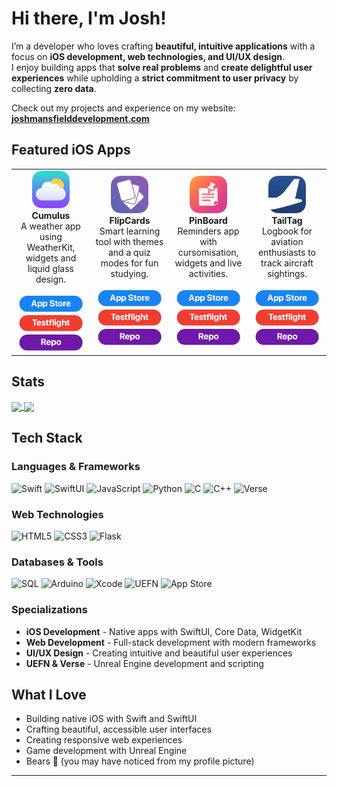 # Hi there, I'm Josh! 
I’m a developer who loves crafting **beautiful, intuitive applications** with a focus on **iOS development, web technologies, and UI/UX design**.  
I enjoy building apps that **solve real problems** and **create delightful user experiences** while upholding a **strict commitment to user privacy** by collecting **zero data**.

Check out my projects and experience on my website:  
[**joshmansfielddevelopment.com**](https://www.joshmansfielddevelopment.com)

##  Featured iOS Apps

<table>
<tr>
<td align="center" width="25%">
<img src="App_Icons/Cumulus.png" width="60" height="60"><br>
<strong>Cumulus</strong><br>
A weather app using WeatherKit, widgets and  liquid glass design.<br>
<br>
<a href="https://apps.apple.com/gb/app/cumulus/id6742735497">
  <img src="badges/dl.png" alt="Download" width="120">
</a><br>
<a href="https://testflight.apple.com/join/3FTY37Fg">
  <img src="badges/beta.png" alt="Beta Download" width="120">
</a><br>
<a href="https://github.com/JoshOn360Hz/CumulusApp">
  <img src="badges/repo.png" alt="Beta Download" width="120">
</a>
</td>
<td align="center" width="25%">
<img src="App_Icons/FlipCards.png" width="60" height="60"><br>
<strong>FlipCards</strong><br>
Smart learning tool with themes and a quiz modes for fun studying.<br>
<br>
<a href="https://testflight.apple.com/join/2hBxWMNR">
  <img src="badges/dl.png" alt="Download" width="120">
</a><br>
<a href="https://testflight.apple.com/join/2hBxWMNR">
  <img src="badges/beta.png" alt="Beta Download" width="120">
</a><br>
<a href="https://github.com/JoshOn360Hz/FlipCardsApp">
  <img src="badges/repo.png" alt="Beta Download" width="120">
</a>
</td>
<td align="center" width="25%">
<img src="App_Icons/PinBoard.png" width="60" height="60"><br>
<strong>PinBoard</strong><br>
Reminders app with cursomisation, widgets and live activities.<br>
<br>
<a href="https://apps.apple.com/gb/app/pinboard-better-notes/id6747376814">
  <img src="badges/dl.png" alt="Download" width="120">
</a><br>
<a href="https://testflight.apple.com/join/NmpwygSt">
  <img src="badges/beta.png" alt="Beta Download" width="120">
</a><br>
<a href="https://github.com/JoshOn360Hz/PinBoard-App">
  <img src="badges/repo.png" alt="Beta Download" width="120">
</a>
</td>
<td align="center" width="25%">
<img src="App_Icons/TailTag.png" width="60" height="60"><br>
<strong>TailTag</strong><br>
Logbook for aviation enthusiasts to track aircraft sightings.<br>
<br>
<a href="https://apps.apple.com/gb/app/tailtag/id6747738157">
  <img src="badges/dl.png" alt="Download" width="120">
</a><br>
<a href="https://testflight.apple.com/join/zXMv5qHd">
  <img src="badges/beta.png" alt="Beta Download" width="120">
</a><br>
<a href="https://github.com/JoshOn360Hz/TailTagApp">
  <img src="badges/repo.png" alt="Beta Download" width="120">
</a>
</td>
</tr>
</table>

## Stats

<a href="https://github.com/JoshOn360Hz">
  <img height=200 align="center" src="https://github-readme-stats.vercel.app/api?username=JoshOn360Hz&show_icons=true" />
</a>
<a href="https://github.com/JoshOn360Hz">
  <img height=200 align="center" src="https://github-readme-stats.vercel.app/api/top-langs?username=JoshOn360Hz&layout=compact&langs_count=8&card_width=320" />
</a>

## Tech Stack

### Languages & Frameworks
![Swift](https://img.shields.io/badge/Swift-FA7343?style=for-the-badge&logo=swift&logoColor=white)
![SwiftUI](https://img.shields.io/badge/SwiftUI-007ACC?style=for-the-badge&logo=swift&logoColor=white)
![JavaScript](https://img.shields.io/badge/JavaScript-F7DF1E?style=for-the-badge&logo=javascript&logoColor=black)
![Python](https://img.shields.io/badge/Python-3776AB?style=for-the-badge&logo=python&logoColor=white)
![C](https://img.shields.io/badge/C-00599C?style=for-the-badge&logo=c&logoColor=white)
![C++](https://img.shields.io/badge/C++-00599C?style=for-the-badge&logo=c%2B%2B&logoColor=white)
![Verse](https://img.shields.io/badge/Verse-000000?style=for-the-badge&logo=unrealengine&logoColor=white)

### Web Technologies
![HTML5](https://img.shields.io/badge/HTML5-E34F26?style=for-the-badge&logo=html5&logoColor=white)
![CSS3](https://img.shields.io/badge/CSS3-1572B6?style=for-the-badge&logo=css3&logoColor=white)
![Flask](https://img.shields.io/badge/Flask-000000?style=for-the-badge&logo=flask&logoColor=white)

### Databases & Tools
![SQL](https://img.shields.io/badge/SQL-4479A1?style=for-the-badge&logo=mysql&logoColor=white)
![Arduino](https://img.shields.io/badge/Arduino-00979D?style=for-the-badge&logo=arduino&logoColor=white)
![Xcode](https://img.shields.io/badge/Xcode-007ACC?style=for-the-badge&logo=xcode&logoColor=white)
![UEFN](https://img.shields.io/badge/UEFN-313131?style=for-the-badge&logo=unrealengine&logoColor=white)
![App Store](https://img.shields.io/badge/App_Store-0D96F6?style=for-the-badge&logo=app-store&logoColor=white)

### Specializations
- **iOS Development** - Native apps with SwiftUI, Core Data, WidgetKit
- **Web Development** - Full-stack development with modern frameworks
- **UI/UX Design** - Creating intuitive and beautiful user experiences
- **UEFN & Verse** - Unreal Engine development and scripting

##  What I Love
-  Building native iOS with Swift and SwiftUI
-  Crafting beautiful, accessible user interfaces
-  Creating responsive web experiences
-  Game development with Unreal Engine
-  Bears 🐻 (you may have noticed from my profile picture)
---
